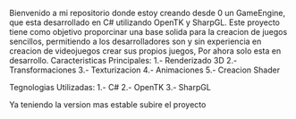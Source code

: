 Bienvenido a mi repositorio donde estoy creando desde 0 un GameEngine, que esta desarrollado en C# utilizando OpenTK y SharpGL. Este proyecto tiene como objetivo proporcinar una base solida para la creacion de juegos sencillos, permitiendo a los desarrolladores son y sin experiencia en creacion de videojuegos crear sus propios juegos, Por ahora solo esta en desarrollo.
Caracteristicas Principales:
1.- Renderizado 3D
2.- Transformaciones
3.- Texturizacion
4.- Animaciones
5.- Creacion Shader

Tegnologias Utilizadas:
1.- C# 
2.- OpenTK
3.- SharpGL

Ya teniendo la version mas estable subire el proyecto
